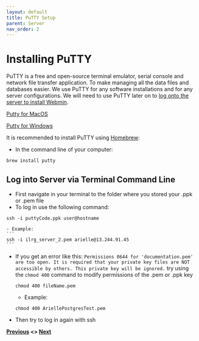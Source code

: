 ```yaml
---
layout: default
title: PuTTY Setup
parent: Server
nav_order: 2
---
```


# Installing PuTTY
PuTTY is a free and open-source terminal emulator, serial console and network file transfer application. To make managing all the data files and databases easier. We use PuTTY for any software installations and for any server configurations. We will need to use PuTTY later on to [log onto the server to install Webmin](/Pages/Server/Webmin_Setup.html).

[Putty for MacOS](https://www.ssh.com/academy/ssh/putty/mac)

[Putty for Windows](https://www.putty.org/)

It is recommended to install PuTTY using [Homebrew](https://brew.sh/):
- In the command line of your computer:
```
brew install putty
```

## Log into Server via Terminal Command Line
- First navigate in your terminal to the folder where you stored your .ppk or .pem file
- To log in use the following command: 
```
ssh -i puttyCode.ppk user@hostname
```
    - Example: 
    ```
    ssh -i ilrg_server_2.pem arielle@13.244.91.45
    ```

- If you get an error like this: `Permissions 0644 for 'documentation.pem' are too open.
It is required that your private key files are NOT accessible by others.
This private key will be ignored.` try using the `chmod 400` command to modify permissions of the .pem or .ppk key
    ```
    chmod 400 fileName.pem
    ```
    - Example: 
    ```
    chmod 400 AriellePostgresTest.pem
    ```
- Then try to log in again with ssh

**[Previous](AWS_Setup.html) <> [Next](ODK_Central_Setup.html)**